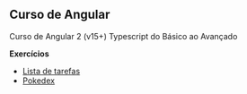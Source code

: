 ## Curso de Angular
Curso de Angular 2 (v15+) Typescript do Básico ao Avançado

**Exercícios**

- [Lista de tarefas](app-todo)
- [Pokedex](pokedex)
